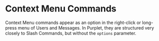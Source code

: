 # Context Menu Commands

Context Menu commands appear as an option in the right-click or long-press menu of Users and Messages. In Purplet, they are structured very closely to Slash Commands, but without the `options` parameter.

```